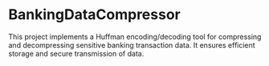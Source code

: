 # BankingDataCompressor
This project implements a Huffman encoding/decoding tool for compressing and decompressing sensitive banking transaction data. It ensures efficient storage and secure transmission of data.
